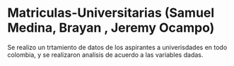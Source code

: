# Matriculas-Universitarias (Samuel Medina, Brayan , Jeremy Ocampo)

Se realizo un trtamiento de datos de los aspirantes a univerisdades en todo colombia, y se realizaron analisis de acuerdo a las variables dadas.
